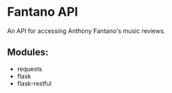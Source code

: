 # Fantano API

An API for accessing Anthony Fantano's music reviews.

## Modules:
-  requests
-  flask
-  flask-restful
